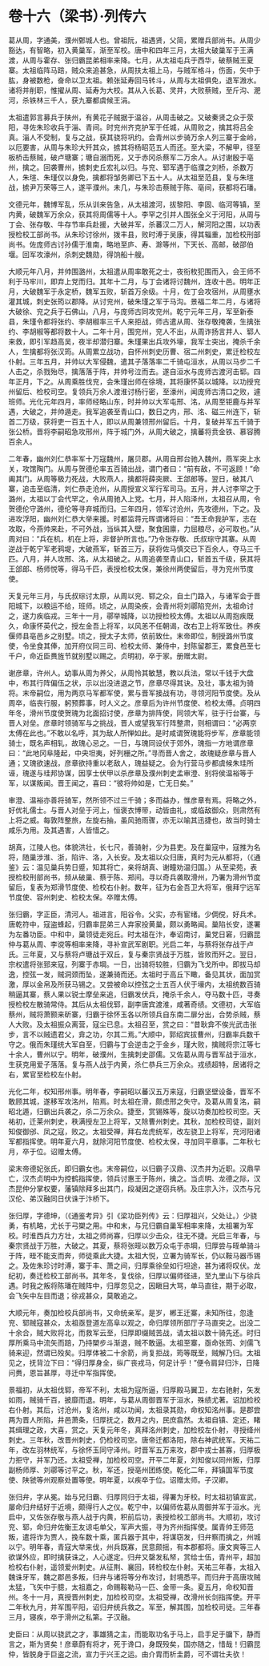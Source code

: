 # 卷十六（梁书）·列传六

葛从周，字通美，濮州鄄城人也。曾祖阮，祖遇贤，父简，累赠兵部尚书。从周少豁达，有智略，初入黄巢军，渐至军校。唐中和四年三月，太祖大破巢军于王满渡，从周与霍存、张归霸昆弟相率来降。七月，从太祖屯兵于西华，破蔡贼王夏寨。太祖临阵马踣，贼众来追甚急，从周扶太祖上马，与贼军格斗，伤面，矢中于肱，身被数枪，奋命以卫太祖。赖张延寿回马转斗，从周与太祖俱免，退军溵水。诸将并削职，惟擢从周、延寿为大校。其从入长葛、灵井，大败蔡贼，至斤沟、淝河，杀铁林三千人，获九寨都虞候王涓。

太祖遣郭言募兵于陕州，有黄花子贼据于温谷，从周击破之。又破秦贤之众于荥阳，寻佐朱珍收兵于淄、青间。时兖州齐克护军于任城，从周败之，擒其将吕全真。淄人不受制，复与之战，获其骁将巩约。会青州以步骑万余人列三寨于金岭，以厄要害，从周与朱珍大歼其众，掳其将杨昭范五人而还。至大梁，不解甲，径至板桥击蔡贼，破卢瑭寨；瑭自溺而死，又于赤冈杀蔡军二万余人。从讨谢殷于亳州，擒之。回袭曹州，掳刺史丘宏礼以归。与兖、郓军遇于临濮之刘桥，杀数万人，朱瑄、朱瑾仅以身免，擒都将邹务卿已下五十人。从太祖至范县，复与朱瑄战，掳尹万荣等三人，遂平濮州。未几，与朱珍击蔡贼于陈、亳间，获都将石璠。

文德元年，魏博军乱，乐从训来告急，从太祖渡河，拔黎阳、李固、临河等镇，至内黄，破魏军万余众，获其将周儒等十人。李罕之引并人围张全义于河阳，从周与丁会、张存敬、牛存节率兵赴援，大破并军，杀蕃汉二万人，解河阳之围，以功表授检校工部尚书。从朱珍讨徐州，拨丰县，败时溥于吴康，得其辎重，加检校刑部尚书。佐庞师古讨孙儒于淮南，略地至庐、寿、滁等州，下天长、高邮，破邵伯堰。回军攻濠州，杀刺史魏勋，得饷船十艘。

大顺元年八月，并帅围潞州，太祖遣从周率敢死之士，夜衔枚犯围而入，会王师不利于马牢川，即弃上党而归。其年十二月，与丁会诸将讨魏州，连收十邑。明年正月，大破魏军于永定桥，魏军五败，斩首万余级。十月，佐丁会攻宿州，从周壅水灌其城，刺史张筠以郡降。从讨兖州，破朱瑾之军于马沟。景福二年二月，与诸将大破徐、兖之兵于石佛山。八月，与庞师古同攻兖州。乾宁元年三月，军至新泰县，朱瑾令都将张约、李胡椒率三千人来拒战，师古遣从周、张存敬掩袭，生擒张约、李胡椒等都将数十人。二年十月，围兖州，兖人不出，从周诈扬言并人、郓人来救，即引军趋高吴，夜半却潜归寨。朱瑾果出兵攻外壕，我军士突出，掩杀千余人，生擒都将张汉筠。从周累立战功，自怀州刺史历曹、宿二州刺史，累迁检校左仆射。三年五月，并帅以大军侵魏，遣其子落落率二千骑屯洹水，从周以马步二千人击之，杀戮殆尽，擒落落于阵，并帅号泣而去。遂自洹水与庞师古渡河击郓。四年正月，下之。从周乘胜伐兖，会朱瑾出师在徐境，其将康怀英以城降。以功授兖州留后、检校司空。复领兵万余人渡淮讨杨行密，至濠州，闻庞师古清口之败，遽班师。光化元年四月，率师经略山东，时并帅以大军屯邢、洺，从周至钜鹿与并军遇，大破之，并帅遁走。我军追袭至青山口，数日之内，邢、洺、磁三州连下，斩首二万级，获将吏一百五十人，即以从周兼领邢州留后。十月，复破并军五千骑于张公桥。晋将李嗣昭急攻邢州，阵于城门外，从周大破之，擒蕃将贲金铁、慕容腾百余人。

二年春，幽州刘仁恭率军十万寇魏州，屠贝郡。从周自邢台驰入魏州，燕军突上水关，攻馆陶门。从周与贺德伦率五百骑出战，谓门者曰：“前有敌，不可返顾！”命阖其门。从周等极力死战，大败燕人，擒都将薛突厥、王郃郎等。翌日，破其八寨，追击至临清，刘仁恭走沧州，从周授宣义军行军司马。五月，并人讨李罕之于潞州，太祖以丁会代罕之，令从周驰入上党。七月，并人陷泽州，太祖召从周，令贺德伦守潞州，德伦等寻弃城而归。三年四月，领军讨沧州，先攻德州，下之。及进攻浮阳，幽州刘仁恭大举来援。时都监蒋元晖谓诸将曰：“吾王命我护军，志在攻取，今燕帅来赴，不可外战，当纵其入壁，聚食囷廪，力屈粮尽，必可取也。”从周对曰：“兵在机，机在上将，非督护所言也。”乃令张存敬、氏叔琮守其寨。从周逆战于乾宁军老鸦堤，大破燕军，斩首三万，获将佐马慎交已下百余人，夺马三千匹。八月，并人攻邢、洺，从太祖破之。从周追袭至青山口，斩首五千级，获其将王郃郎、杨师悦等，得马千匹，表授检校太保，兼徐州两使留后，寻为兖州节度使。

天复元年三月，与氏叔琮讨太原，从周以兖、郓之众，自土门路入，与诸军会于晋阳城下，以粮运不给，班师。顷之，从周染疾，会青州将刘鄩陷兖州，太祖命讨之，遂力疾临戎。三年十一月，鄩举城降，以功授检校太傅。太祖以从周抱疾既久，命康怀英代之，授左金吾上将军，以风恙不任朝谒，改右卫上将军致仕。养疾偃师县亳邑乡之别墅。顷之，授太子太师，依前致仕。末帝即位，制授潞州节度使，令坐食其俸，加开府仪同三司、检校太师、兼侍中，封陈留郡王，累食邑至七千户，命近臣赉旌节就别墅以赐之。贞明初，卒于家。册赠太尉。

谢彦章，许州人。幼事从周为养父，从周怜其敏慧，教以兵法，常以千钱于大盘中，布其行阵偏伍之状，示以出没进退之节，彦章尽得其诀。及壮，事太祖为骑将。末帝嗣位，用为两京马军都军使，累与晋军接战有功，寻领河阳节度使。及从周卒，临丧行服，躬预葬事，时人义之。彦章后为许州节度使、检校太傅。贞明四年冬，滑州节度使贺瑰为北面招讨使，彦章为排阵使，同领大军，驻于行台寨，与晋人对垒。彦章时领骑军与之挑战，晋人或望我军行阵整肃，则相谓曰：“必两京太傅在此也。”不敢以名呼，其为敌人所惮如此。是时咸谓贺瑰能将步军，彦章能领骑士，既名声相轧，故瑰心忌之。一日，与瑰同设伏于郊外，瑰指一方地谓彦章曰：“此地冈阜隆起，中央坦夷，好列栅之所。”寻而晋人舍之，故瑰疑彦章与晋人通；又瑰欲速战，彦章欲持重以老敌人，瑰益疑之。会为行营马步都虞候朱珪所诬，瑰遂与珪邦协谋，因享士伏甲以杀彦章及濮州刺史孟审澄、别将侯温裕等于军，以谋叛闻。晋王闻之，喜曰：“彼将帅如是，亡无日矣。”

审澄、温裕亦善将骑军，然所领不过三千骑；多而益办，惟彦章有焉。将略之外，好优礼儒士。与晋人对垒于河上，恒褒衣博带，动皆由礼，或临敌御众，则肃然有上将之威。每敦阵整旅，左旋右抽，虽风驰雨骤，亦无以喻其迅捷也，故当时骑士咸乐为用。及其遇害，人皆惜之。

胡真，江陵人也。体貌洪壮，长七尺，善骑射，少为县吏。及在巢寇中，寇推为名将，随巢涉淮、浙，陷许、洛，入长安。及太祖以众归唐，真时为元从都将，（《通鉴》云：温见巢兵势日蹙，知其将亡，亲将胡真、谢瞳劝温归国。）从至梁苑，表授检校刑部尚书，频从破巢、蔡于陈、郑间。寻以奇兵袭取滑州，乃署为滑州节度留后，复表为郑滑节度使、检校右仆射。数年，征为右金吾卫大将军，俄拜宁远军节度使、容州刺史、检校太保。卒赠太傅。

张归霸，字正臣，清河人。祖进言，阳谷令。父实，亦有宦绪。少倜傥，好兵术。唐乾符中，寇盗蜂起，归霸率昆弟三人弃家投黄巢，颇以勇略闻。巢陷长安，遂署为左番功臣。中和中，巢领徒走宛丘。时太祖在汴，奉诏南讨，巢党日窘，归霸昆仲与葛从周、李谠等相率来降，寻补宣武军剧职。光启二年，与蔡将张存战于卢氏。三年夏，又与蔡将卢瑭战于双丘，复与秦宗贤战于万胜，皆败而歼之。翌日，宗权遣将张郅来寇，列寨于赤堈。一日，出骑将较胜，归霸为飞戈所中。即拔马却逸，控弦一发，贼洞颈而坠，遂兼骑而还。太祖时于高丘下瞰，备见其状，面加赏激，厚以金帛及所获马锡之。又尝被命以控弦之士五百人伏于壕内，太祖统数百骑稍逼其寨，蔡人果以锐士摩垒来追，归霸发伏兵，掩杀千余人，夺马数十匹，寻奏授检校左散骑常侍。其后从太祖伐郓，副李唐宾渡淮，咸著奇绩。文德初，大军临蔡州，贼将萧颢来斫寨，归霸于徐怀玉各以所领兵自东南二扉分出，合势杀贼，蔡人大败。及太祖振众离营，寇尘已息。太祖召至，赏之曰：“昔耿弇不俟光武击张步，言不以贼遗君父，弇之功，尔其二焉。”大顺中，郭绍宾拔曹州，归霸率兵数千守之。俄而朱瑾统大军自至，归霸与丁会逆击之于金乡，瑾大败，擒贼将宗江等七十余人，曹州以宁。明年，破濮州，生擒刺史邵儒。又佐葛从周与晋军战于洹水，生获克用爱子落落。复与燕人战于内黄，杀仁恭兵三万余众。戎绩超特，居诸将之右，累官至检校左仆射。

光化二年，权知邢州事。明年春，李嗣昭以蕃汉五万来寇，归霸坚壁设备，晋军不敢顾其城，遂移军攻洺州，陷焉。时太祖在滑，颇虑邢之失守。及葛从周复洺，嗣昭北遁，归霸出兵袭之，杀二万余众。捷至，赏锡殊等，旋以功奏加检校司空。天祐初，迁莱州刺史，秩满授左卫上将军，又除曹州刺史。其秋，加检校司徒，副刘知俊御邠、凤之寇，败之。太祖受禅，拜右龙虎统军，改左骁卫上将军，充河阳诸军都指挥使。明年夏六月，就除河阳节度使、检校太保，寻加同平章事。二年秋七月，卒于位。诏赠太傅。

梁末帝德妃张氏，即归霸女也。末帝嗣位，以归霸子汉鼎、汉杰并为近职。汉鼎早亡，汉杰贞明中为控鹤指挥使，领兵讨惠王于陈州，擒之。当贞明、龙德之际，汉杰昆仲分掌权要，藩镇除拜多出其门，段凝因之遂窃兵柄。及庄宗入汴，汉杰与兄汉伦、弟汉融同日伏诛于汴桥下。

张归厚，字德坤，（《通鉴考异》引《梁功臣列传》云：归厚祖兴，父处让。）少骁勇，有机略，尤长于弓槊之用。中和末，与兄归霸自巢军相率来降，太祖署为军校。时淮西兵力方壮，太祖之师尚寡，归厚以少击众，往无不捷。光启三年春，与秦宗贤战于万胜，大破之。其夏，蔡将张晊以数万众屯于赤堈，归厚尝与晊单骑斗于阵，晊不能支而奔，师徒乘此大捷。太祖大悦，立署为骑军长，仍以鞍马器币锡之。及佐朱珍讨时溥，寨于丰、萧之间，归厚乘徐垒如行坦途，甚为诸将叹伏。龙纪初，奏迁检校工部尚书。其年冬，复伐徐，归厚以偏师径进，至九里山下与徐兵遇。时我之叛将陈璠在贼阵中，归厚忽见之，因瞋目大骂，单马直往，期于必取，会飞矢中左目而退；徐戎甚众，莫敢追之。

大顺元年，奏加检校兵部尚书，又命统亲军。是岁，郴王迁寨，未知所往，忽逢兖、郓贼寇甚众，太祖亟登道左高阜以观之，命归厚领所部厅子马直突之。出没二十余合，贼大败将北，而救军云至，归厚即缀贼苦战，请太祖以数十骑先还。时归厚所乘马中流矢而踣，乃持槊步斗渐退，贼不敢逼。太祖至寨，亟命张筠、刘儒飞骑来迎，然谓已殁矣。归厚体被二十余箭，尚复拒战，筠等既至，贼解乃归。太祖见之，抚背泣下曰：“得归厚身全，纵广丧戎马，何足计乎！”便令肩舁归汴，日降问赉，恩旨甚厚，寻迁中军指挥使。

景福初，从太祖伐郓，帝军不利，太祖为寇所逼，归厚殿马翼卫，左右驰射，矢发如雨，贼骑千百，披靡而退。明年，与葛从周御晋军于洹水，殊绩尤著。诏加检校右仆射。其后，讨沧州，复洺州，咸以功闻，太祖录其勋，命权知洺州事。是郡尝两为晋人所陷，井邑萧条，归厚抚之，数月之内，民庶翕然。太祖自镇、定还，睹其缉理之政，大喜，赏之。天复元年冬，真拜洺州刺史，加检校左仆射，寻授绛州刺史。三年秋，改晋州刺史，仍检校司空。唐帝迁都洛阳，除右神武统军。天祐二年，改左羽林统军，与徐怀玉同守泽州。时晋军五万来攻，郡中戎士甚寡，归厚极力拒守，并军乃还。太祖受禅，加检校司空。开平二年夏，刘知俊以同州叛，归厚副杨师厚、刘鄩等讨平之。秋，军还，授亳州团练使。乾化二年，拜镇国军节度使、陕虢等州观察处置等使。明年夏，以疾卒于位。诏赠太师。子汉卿。

张归弁，字从冕。始与兄归霸、归厚同归于太祖，得署为牙校。时太祖初镇宣武，屡命归弁结好于近境，颇得行人之仪。乾宁中，以偏师佐葛从周御并军于洹水。光启中，又佐张存敬与燕人战于内黄，积前后功，表授检校工部尚书。大顺初，攻讨兖、郓，命归弁佐衡王友谅屯单父，军声大振，寻为齐州指挥使。属青帅王师范叛，遣将诈为贾人，挽车数十乘，匿兵器于其中，将谋窃发，归弁察而擒之，州城以宁。明年春，青寇大举来伐，州兵既寡，民意颇摇，有本郡都将。康文爽等三人欲谋外应，即时擒获诛之，人心遂定。归弁又罄发私帑，赏给士伍，青州平，超加检校右仆射，遥领爱州刺史。从征荆、襄回，转检校左仆射。天祐三年春，太祖入魏诛牙军，魏之郡邑多叛，归弁与诸将等分布攻讨，封境悉平。而归弁于高唐攻贼太猛，飞矢中于臆，太祖嘉之，命赐鞍勒马一匹、金带一条。夏五月，命权知晋州。冬十一月，真授晋州刺史，加检校司空。太祖受禅，改滑州长剑指挥使。开平二年秋九月，并军围平阳，诏归弁统兵救之。军至，解其围，加检校司徒。三年春三月，寝疾，卒于滑州之私第。子汉融。

史臣曰：从周以骁武之才，事雄猜之主，而能取功名于马上，启手足于牖下，静而言之，斯为贤矣！彦章蔚有将才，死于谗口，身既殁矣，国亦随之，惜哉！归霸昆仲，皆脱身于巨盗之流，宣力于兴王之运。由介胄而析圭爵，可不谓壮夫欤！
